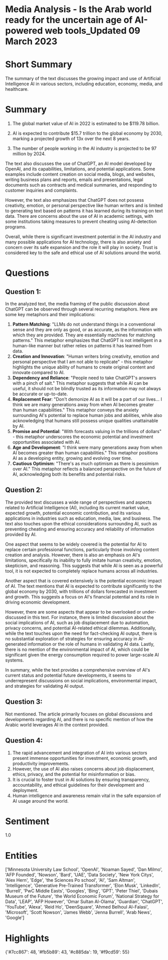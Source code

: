 # Media Analysis - Is the Arab world ready for the uncertain age of AI-powered web tools_Updated 09 March 2023

# Short Summary
The summary of the text discusses the growing impact and use of Artificial Intelligence AI in various sectors, including education, economy, media, and healthcare.

# Summary
1. The global market value of AI in 2022 is estimated to be $119.78 billion.

2. AI is expected to contribute $15.7 trillion to the global economy by 2030, marking a projected growth of 13x over the next 8 years.

3. The number of people working in the AI industry is projected to be 97 million by 2024.

The text also discusses the use of ChatGPT, an AI model developed by OpenAI, and its capabilities, limitations, and potential applications. Some examples include content creation on social media, blogs, and websites, writing business plans and reports, emails and presentations, legal documents such as contracts and medical summaries, and responding to customer inquiries and complaints.

However, the text also emphasizes that ChatGPT does not possess creativity, emotion, or personal perspective like human writers and is limited to generating text based on patterns it has learned during its training on text data. There are concerns about the use of AI in academic settings, with some institutions taking measures to prevent cheating using AI-detection programs.

Overall, while there is significant investment potential in the AI industry and many possible applications for AI technology, there is also anxiety and concern over its safe expansion and the role it will play in society. Trust is considered key to the safe and ethical use of AI solutions around the world.

# Questions
## Question 1:
In the analyzed text, the media framing of the public discussion about ChatGPT can be observed through several recurring metaphors. Here are some key metaphors and their implications:

1. **Pattern Matching**: "LLMs do not understand things in a conventional sense and they are only as good, or as accurate, as the information with which they are provided. They are essentially machines for matching patterns." This metaphor emphasizes that ChatGPT is not intelligent in a human-like manner but rather relies on patterns it has learned from data.
2. **Creation and Innovation**: "Human writers bring creativity, emotion and personal perspective that I am not able to replicate" - this metaphor highlights the unique ability of humans to create original content and innovate compared to AI.
3. **Dependency and Reliance**: "People need to take ChatGPT's answers with a pinch of salt." This metaphor suggests that while AI can be useful, it should not be blindly trusted as its information may not always be accurate or up-to-date.
4. **Replacement Fear**: "Don't demonize AI as it will be a part of our lives... I think we are many generations away from when AI becomes greater than human capabilities." This metaphor conveys the anxiety surrounding AI's potential to replace human jobs and abilities, while also acknowledging that humans still possess unique qualities unattainable by AI.
5. **Promise and Potential**: "With forecasts valuing in the trillions of dollars" - this metaphor underscores the economic potential and investment opportunities associated with AI.
6. **Age and Development**: "I think were many generations away from when AI becomes greater than human capabilities." This metaphor positions AI as a developing entity, growing and evolving over time.
7. **Cautious Optimism**: "There's as much optimism as there is pessimism over AI." This metaphor reflects a balanced perspective on the future of AI, acknowledging both its benefits and potential risks.
## Question 2:
The provided text discusses a wide range of perspectives and aspects related to Artificial Intelligence (AI), including its current market value, expected growth, potential economic contribution, and its various applications in industries such as education, media, law, and business. The text also touches upon the ethical considerations surrounding AI, such as preventing cheating and ensuring accuracy and reliability of information provided by AI.

One aspect that seems to be widely covered is the potential for AI to replace certain professional functions, particularly those involving content creation and analysis. However, there is also an emphasis on AI's limitations, specifically its inability to fully imitate human creativity, emotion, skepticism, and reasoning. This suggests that while AI is seen as a powerful tool, it is not expected to completely replace humans across all industries.

Another aspect that is covered extensively is the potential economic impact of AI. The text mentions that AI is expected to contribute significantly to the global economy by 2030, with trillions of dollars forecasted in investment and growth. This suggests a focus on AI's financial potential and its role in driving economic development.

However, there are some aspects that appear to be overlooked or under-discussed in this text. For instance, there is limited discussion about the social implications of AI, such as job displacement due to automation, privacy concerns, and potential AI-related ethical dilemmas. Additionally, while the text touches upon the need for fact-checking AI output, there is no substantial exploration of strategies for ensuring accuracy in AI-generated information or the role of humans in validating AI data. Lastly, there is no mention of the environmental impact of AI, which could be significant given the energy consumption required to power large-scale AI systems.

In summary, while the text provides a comprehensive overview of AI's current status and potential future developments, it seems to underrepresent discussions on social implications, environmental impact, and strategies for validating AI output.
## Question 3:
Not mentioned. The article primarily focuses on global discussions and developments regarding AI, and there is no specific mention of how the Arabic world leverages AI in the context provided.
## Question 4:
1) The rapid advancement and integration of AI into various sectors present immense opportunities for investment, economic growth, and productivity improvements.
2) However, the use of AI also raises concerns about job displacement, ethics, privacy, and the potential for misinformation or bias.
3) It is crucial to foster trust in AI solutions by ensuring transparency, accountability, and ethical guidelines for their development and deployment.
4) Human intelligence and awareness remain vital in the safe expansion of AI usage around the world.


# Sentiment
1.0

# Entities
['Minnesota University Law School', 'OpenAI', 'Noaman Sayed', 'Dan Milmo', 'AFP Founded', 'Nowson', 'Bard', 'UAE', 'Data Society', 'New York Citys', 'Alex Hern', 'Edge', 'the Sciences Po school', 'AI', 'Sam Altman', 'Intelligence', 'Generative Pre-Trained Transformer', 'Elon Musk', 'LinkedIn', 'Burrell', 'PwC Middle Easts', 'Googles', 'Bing', 'GPT', 'Peter Thiel', 'Dubais Museum of the Future', 'the World Economic Forum', 'National Strategy for Data', 'LEAP', 'AFP However', 'Omar Sultan Al-Olama', 'Guardian', 'ChatGPT', 'YouTube', 'Alexa', 'Reid Ho', 'DeenSquare', 'Ahmed Belhoul Al-Falasi', 'Microsoft', 'Scott Nowson', 'James Webb', 'Jenna Burrell', 'Arab News', 'Google']

# Highlights
{'#7cc867': 48, '#fb5b89': 43, '#c885da': 19, '#f9cd59': 55}

